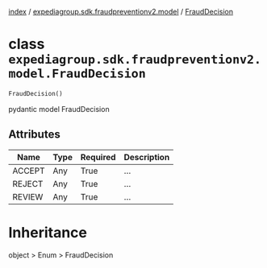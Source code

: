 [index](index.md) /
[expediagroup.sdk.fraudpreventionv2.model](expediagroup.sdk.fraudpreventionv2.model.md)
/ [FraudDecision](FraudDecision.md)

# class `expediagroup.sdk.fraudpreventionv2.model.FraudDecision`

```python
FraudDecision()
```

pydantic model FraudDecision

## Attributes

| Name   | Type | Required | Description |
| ------ | ---- | -------- | ----------- |
| ACCEPT | Any  | True     | …           |
| REJECT | Any  | True     | …           |
| REVIEW | Any  | True     | …           |

# Inheritance

object > Enum > FraudDecision
